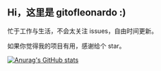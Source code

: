## Hi，这里是 gitofleonardo :)

忙于工作与生活，不会太关注 issues，自由时间更新。

如果你觉得我的项目有用，感谢给个 star。

[![Anurag's GitHub stats](https://github-readme-stats.vercel.app/api?username=gitofleonardo&theme=dark)](https://github.com/anuraghazra/github-readme-stats)
